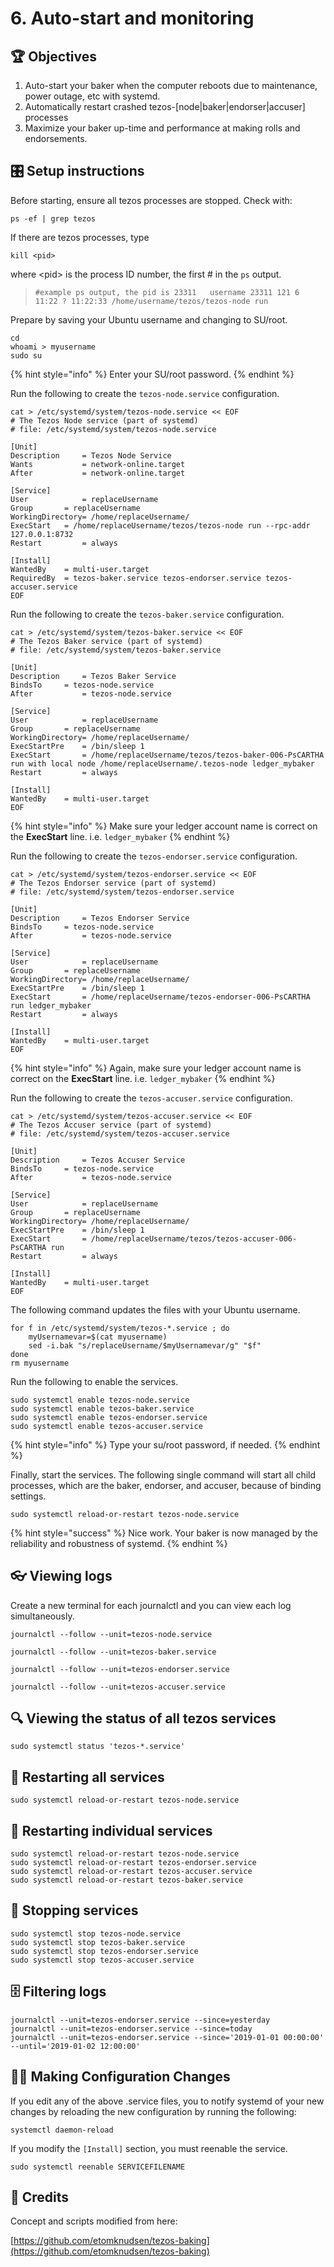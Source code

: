 # 6. Auto-start and monitoring

## 🏆 Objectives

1. Auto-start your baker when the computer reboots due to maintenance, power outage, etc with systemd.
2. Automatically restart crashed tezos-\[node\|baker\|endorser\|accuser\] processes
3. Maximize your baker up-time and performance at making rolls and endorsements.

## 🎛 Setup instructions

Before starting, ensure all tezos processes are stopped. Check with:

```text
ps -ef | grep tezos
```

If there are tezos processes, type 

```text
kill <pid>
```

where &lt;pid&gt; is the process ID number, the first \# in the `ps` output.

> `#example ps output, the pid is 23311  
> username 23311 121 6 11:22 ? 11:22:33 /home/username/tezos/tezos-node run`

Prepare by saving your Ubuntu username and changing to SU/root.

```text
cd
whoami > myusername
sudo su
```

{% hint style="info" %}
Enter your SU/root password.
{% endhint %}

Run the following to create the `tezos-node.service` configuration.

```text
cat > /etc/systemd/system/tezos-node.service << EOF 
# The Tezos Node service (part of systemd)
# file: /etc/systemd/system/tezos-node.service 

[Unit]
Description     = Tezos Node Service
Wants           = network-online.target
After           = network-online.target 

[Service]
User            = replaceUsername
Group		= replaceUsername
WorkingDirectory= /home/replaceUsername/
ExecStart	= /home/replaceUsername/tezos/tezos-node run --rpc-addr 127.0.0.1:8732
Restart         = always

[Install]
WantedBy	= multi-user.target
RequiredBy	= tezos-baker.service tezos-endorser.service tezos-accuser.service
EOF
```

Run the following to create the `tezos-baker.service` configuration.

```text
cat > /etc/systemd/system/tezos-baker.service << EOF 
# The Tezos Baker service (part of systemd)
# file: /etc/systemd/system/tezos-baker.service 

[Unit]
Description     = Tezos Baker Service
BindsTo		= tezos-node.service
After           = tezos-node.service

[Service]
User            = replaceUsername
Group		= replaceUsername
WorkingDirectory= /home/replaceUsername/
ExecStartPre	= /bin/sleep 1
ExecStart       = /home/replaceUsername/tezos/tezos-baker-006-PsCARTHA run with local node /home/replaceUsername/.tezos-node ledger_mybaker
Restart         = always

[Install]
WantedBy	= multi-user.target
EOF
```

{% hint style="info" %}
Make sure your ledger account name is correct on the **ExecStart** line. i.e. `ledger_mybaker`
{% endhint %}

Run the following to create the `tezos-endorser.service` configuration.

```text
cat > /etc/systemd/system/tezos-endorser.service << EOF 
# The Tezos Endorser service (part of systemd)
# file: /etc/systemd/system/tezos-endorser.service 

[Unit]
Description     = Tezos Endorser Service
BindsTo		= tezos-node.service
After           = tezos-node.service

[Service]
User            = replaceUsername
Group		= replaceUsername
WorkingDirectory= /home/replaceUsername/
ExecStartPre	= /bin/sleep 1
ExecStart       = /home/replaceUsername/tezos-endorser-006-PsCARTHA run ledger_mybaker
Restart         = always

[Install]
WantedBy	= multi-user.target
EOF
```

{% hint style="info" %}
Again, make sure your ledger account name is correct on the **ExecStart** line. i.e. `ledger_mybaker`
{% endhint %}

Run the following to create the `tezos-accuser.service` configuration.

```text
cat > /etc/systemd/system/tezos-accuser.service << EOF 
# The Tezos Accuser service (part of systemd)
# file: /etc/systemd/system/tezos-accuser.service 

[Unit]
Description     = Tezos Accuser Service
BindsTo		= tezos-node.service
After           = tezos-node.service

[Service]
User            = replaceUsername
Group		= replaceUsername
WorkingDirectory= /home/replaceUsername/
ExecStartPre	= /bin/sleep 1
ExecStart       = /home/replaceUsername/tezos/tezos-accuser-006-PsCARTHA run
Restart         = always

[Install]
WantedBy	= multi-user.target
EOF 
```

The following command updates the files with your Ubuntu username.

```text
for f in /etc/systemd/system/tezos-*.service ; do
    myUsernamevar=$(cat myusername)
    sed -i.bak "s/replaceUsername/$myUsernamevar/g" "$f"
done
rm myusername
```

Run the following to enable the services.

```text
sudo systemctl enable tezos-node.service
sudo systemctl enable tezos-baker.service
sudo systemctl enable tezos-endorser.service
sudo systemctl enable tezos-accuser.service
```

{% hint style="info" %}
Type your su/root password, if needed.
{% endhint %}

Finally, start the services. The following single command will start all child processes, which are the baker, endorser, and accuser, because of binding settings.

```text
sudo systemctl reload-or-restart tezos-node.service
```

{% hint style="success" %}
Nice work. Your baker is now managed by the reliability and robustness of systemd.
{% endhint %}

## 👓 Viewing logs

Create a new terminal for each journalctl and you can view each log simultaneously.

```text
journalctl --follow --unit=tezos-node.service
```

```text
journalctl --follow --unit=tezos-baker.service
```

```text
journalctl --follow --unit=tezos-endorser.service
```

```text
journalctl --follow --unit=tezos-accuser.service
```

## 🔍 Viewing the status of all tezos services

```text
sudo systemctl status 'tezos-*.service'
```

## 🔄 Restarting all services

```text
sudo systemctl reload-or-restart tezos-node.service
```

## 🔀 Restarting individual services

```text
sudo systemctl reload-or-restart tezos-node.service
sudo systemctl reload-or-restart tezos-endorser.service
sudo systemctl reload-or-restart tezos-accuser.service
sudo systemctl reload-or-restart tezos-baker.service
```

## 🛑 Stopping services

```text
sudo systemctl stop tezos-node.service
sudo systemctl stop tezos-baker.service
sudo systemctl stop tezos-endorser.service
sudo systemctl stop tezos-accuser.service
```

## 🗄 Filtering logs

```text
journalctl --unit=tezos-endorser.service --since=yesterday
journalctl --unit=tezos-endorser.service --since=today
journalctl --unit=tezos-endorser.service --since='2019-01-01 00:00:00' --until='2019-01-02 12:00:00'
```

## 👨🔧 Making Configuration Changes

If you edit any of the above .service files, you to notify systemd of your new changes by reloading the new configuration by running the following:

```text
systemctl daemon-reload
```

If you modify the `[Install]` section, you must reenable the service.

```text
sudo systemctl reenable SERVICEFILENAME
```

## 🙏 Credits

Concept and scripts modified from here:

[https://github.com/etomknudsen/tezos-baking](https://github.com/etomknudsen/tezos-baking)

